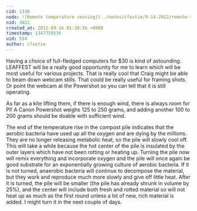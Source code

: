 ```yaml
---
cid: 1330
node: ![Remote temperature sensing](../notes/cfastie/9-14-2012/remote-temperature-sensing)
nid: 3822
created_at: 2012-09-16 01:38:56 +0000
timestamp: 1347759536
uid: 554
author: cfastie
---
```


Having a choice of full-fledged computers for $30 is kind of astounding. LEAFFEST will be a really good opportunity for me to learn which will be most useful for various projects. That is really cool that Craig might be able to beam down webcam stills.  That could be really useful for framing shots. Or point the webcam at the Powershot so you can tell that it is still operating.

As far as a kite lifting them, if there is enough wind, there is always room for PI!  A Canon Powershot weighs 125 to 250 grams, and adding another 100 to 200 grams should be doable with sufficient wind.

The end of the temperature rise in the compost pile indicates that the aerobic bacteria have used up all the oxygen and are dying by the millions. They are no longer releasing metabolic heat, so the pile will slowly cool off.  This will take a while because the hot center of the pile is insulated by the outer layers which have not been rotting or heating up.  Turning the pile now will remix everything and incorporate oxygen and the pile will once again be good substrate for an exponentially growing culture of aerobic bacteria.  If it is not turned, anaerobic bacteria will continue to decompose the material, but they work and reproduce much more slowly and give off little heat. After it is turned, the pile will be smaller (the pile has already shrunk in volume by 25%), and the center will include both fresh and rotted material so will not heat up as much as the first round unless a lot of new, rich material is added.   I might turn it in the next couple of days. 
